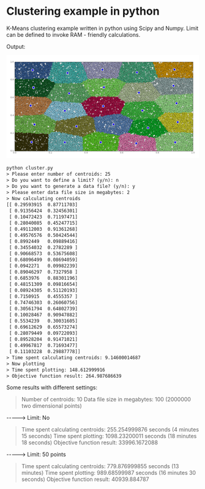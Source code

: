 # Clustering example in python

K-Means clustering example written in python using Scipy and Numpy.
Limit can be defined to invoke RAM - friendly calculations.

Output:

![Output](https://github.com/VisViva/Clustering/blob/master/cluster.jpg)

```
python cluster.py
> Please enter number of centroids: 25
> Do you want to define a limit? (y/n): n
> Do you want to generate a data file? (y/n): y
> Please enter data file size in megabytes: 2
> Now calculating centroids
[[ 0.29593915  0.87711703]
 [ 0.91356424  0.32456301]
 [ 0.10472423  0.71197471]
 [ 0.28040085  0.45247715]
 [ 0.49112003  0.91361268]
 [ 0.49576576  0.50424544]
 [ 0.8992449   0.09889416]
 [ 0.34554032  0.2782289 ]
 [ 0.90668573  0.53675608]
 [ 0.68096499  0.08694059]
 [ 0.0942271   0.09982239]
 [ 0.89046297  0.7327958 ]
 [ 0.6853976   0.88301196]
 [ 0.48151309  0.09816654]
 [ 0.08924305  0.51120193]
 [ 0.7150915   0.4555357 ]
 [ 0.74746303  0.26060756]
 [ 0.30561794  0.64802739]
 [ 0.10028467  0.90947882]
 [ 0.5534239   0.30031605]
 [ 0.69612629  0.65573274]
 [ 0.28079449  0.09722093]
 [ 0.89528204  0.91471021]
 [ 0.49967817  0.71693477]
 [ 0.11103228  0.29887778]]
> Time spent calculating centroids: 9.14600014687
> Now plotting
> Time spent plotting: 148.612999916
> Objective function result: 264.987686639
```

Some results with different settings:

> Number of centroids: 10
> Data file size in megabytes: 100 (2000000 two dimensional points)

-----> Limit: No

> Time spent calculating centroids: 255.254999876 seconds (4 minutes 15 seconds)
> Time spent plotting: 1098.23200011 seconds (18 minutes 18 seconds)
> Objective function result: 33996.1672088

-----> Limit: 50 points

> Time spent calculating centroids: 779.876999855 seconds (13 minutes)
> Time spent plotting: 989.68599987 seconds (16 minutes 30 seconds)
> Objective function result: 40939.884787
